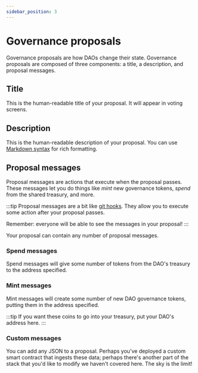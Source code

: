 ```yaml
---
sidebar_position: 3
---
```


# Governance proposals

Governance proposals are how DAOs change their state. Governance proposals are composed of three components: a title, a description, and proposal messages.


## Title

This is the human-readable title of your proposal. It will appear in voting screens.

## Description

This is the human-readable description of your proposal. You can use [Markdown
syntax](https://www.markdownguide.org/basic-syntax/) for rich formatting.

## Proposal messages

Proposal messages are actions that execute when the proposal passes. These messages let you do things like *mint* new governance tokens, *spend* from the shared treasury, and more. 

:::tip
Proposal messages are a bit like [git hooks](https://git-scm.com/book/en/v2/Customizing-Git-Git-Hooks). 
They allow you to execute some action after your proposal passes.

Remember: everyone will be able to see the messages in your proposal!
:::

Your proposal can contain any number of proposal messages. 

### Spend messages

Spend messages will give some number of tokens from the DAO's treasury to the address specified.

### Mint messages

Mint messages will create some number of new DAO governance tokens, putting them in the address specified.

:::tip
If you want these coins to go into your treasury, put your DAO's address here.
:::

### Custom messages

You can add any JSON to a proposal. Perhaps you've deployed a custom smart
contract that ingests these data; perhaps there's another part of the stack that
you'd like to modify we haven't covered here. The sky is the limit!

